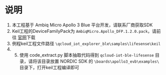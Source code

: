# 说明

1. 本工程基于 Ambiq Micro Apollo 3 Blue 平台开发，请联系厂商获取SDK
2. Keil工程的DeviceFamilyPack为 `AmbiqMicro.Apollo_DFP.1.2.0.pack`，请前往 [官网](http://s3.asia.ambiqmicro.com/pack/AmbiqMicro.Apollo_DFP.1.2.0.pack)下载
3. 例程keil工程文件路径 `\qcloud_iot_explorer_ble\samples\lifesense\keil`
4. 5. 使用 code_extract.py 脚本抽取代码得到 `qcloud-iot-ble-lifesense` 目录，请将该目录放置 NORDIC SDK 的 `\boards\apollo3_evb\examples\` 目录下，打开keil工程编译即可
